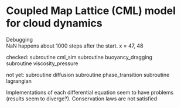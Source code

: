 # Coupled Map Lattice (CML) model for cloud dynamics

Debugging  
NaN happens about 1000 steps after the start. 
x = 47, 48  

checked: 
subroutine cml_sim 
subroutine buoyancy_dragging  
subroutine viscosity_pressure 

not yet: 
subroutine diffusion 
subroutine phase_transition 
subroutine lagrangian 

Implementations of each differential equation seem to have problems (results seem to diverge?). 
Conservation laws are not satisfied
